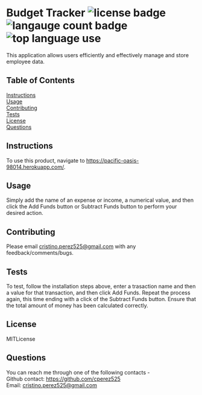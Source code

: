 # Budget Tracker ![license badge](https://img.shields.io/static/v1?label=license&message=MITLicense&color=red) ![langauge count badge](https://img.shields.io/github/languages/count/cperez525/budget_tracker) ![top language use](https://img.shields.io/github/languages/top/cperez525/budget_tracker)  
  This application allows users efficiently and effectively manage and store employee data.

  ## Table of Contents
  [Instructions](#instructions)  
  [Usage](#usage)  
  [Contributing](#contributing)  
  [Tests](#tests)  
  [License](#license)  
  [Questions](#questions)

  ## Instructions
  To use this product, navigate to https://pacific-oasis-98014.herokuapp.com/.

  ## Usage
  Simply add the name of an expense or income, a numerical value, and then click the Add Funds button or Subtract Funds button to perform your desired action.

  ## Contributing
  Please email cristino.perez525@gmail.com with any feedback/comments/bugs.

  ## Tests
  To test, follow the installation steps above, enter a trasaction name and then a value for that transaction, and then click Add Funds. Repeat the process again, this time ending with a click of the Subtract Funds button. Ensure that the total amount of money has been calculated correctly.

  ## License
  MITLicense

  ## Questions
  You can reach me through one of the following contacts -  
  Github contact: https://github.com/cperez525  
  Email: cristino.perez525@gmail.com
